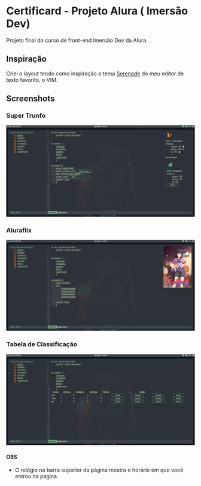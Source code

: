# Certificard - Projeto Alura ( Imersão Dev)

Projeto final do curso de front-end Imersão Dev da Alura.

## Inspiração

Criei o layout tendo como inspiração o tema [Serenade](https://github.com/b4skyx/serenade)
 do meu editor de texto favorito, o VIM.

## Screenshots

### Super Trunfo
![superTrunfo](/screenshots/superTrunfo.png)

### Aluraflix
![superTrunfo](/screenshots/aluraflix.png)

### Tabela de Classificação
![superTrunfo](/screenshots/tabela.png)

#### OBS
- O relógio na barra superior da página mostra o horario em que você entrou na pagina.